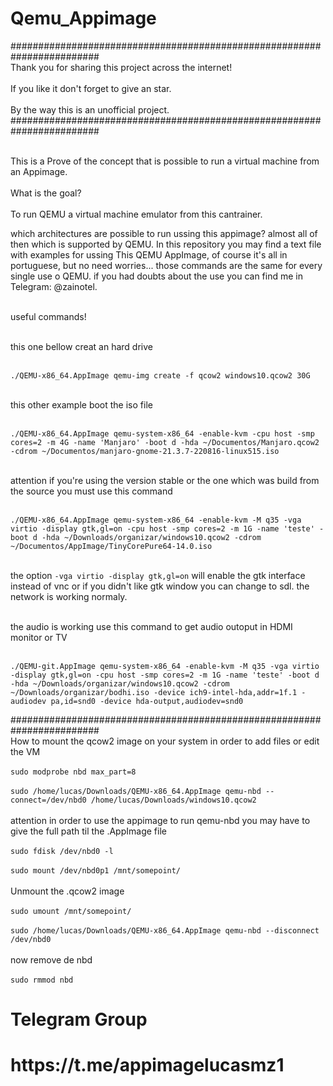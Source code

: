 # Qemu_Appimage
########################################################################
<br> Thank you for sharing this project across the internet! <br/>
<br> If you like it don't forget to give an star. <br/>
<br> By the way this is an unofficial project. <br/>
########################################################################


<br> This is a Prove of the concept that is possible to run a virtual machine from an Appimage. <br/>
<br> What is the goal? <br/>
<br> To run QEMU a virtual machine emulator from this cantrainer. <br/>

which architectures are possible to run ussing this appimage? almost all of then which is supported by QEMU.
In this repository you may find a text file with examples for ussing This QEMU AppImage, of course it's all in portuguese, but no need worries... those commands are the same for every single use o QEMU.
if you had doubts about the use you can find me in Telegram: @zainotel.

<br> useful commands! <br/>

<br> this one bellow creat an hard drive <br/>

<br> `./QEMU-x86_64.AppImage qemu-img create -f qcow2 windows10.qcow2 30G` <br/>

<br> this other example boot the iso file <br/>

<br> `./QEMU-x86_64.AppImage qemu-system-x86_64 -enable-kvm -cpu host -smp cores=2 -m 4G -name 'Manjaro' -boot d -hda ~/Documentos/Manjaro.qcow2 -cdrom ~/Documentos/manjaro-gnome-21.3.7-220816-linux515.iso` <br/>

<br> attention if you're using the version stable or the one which was build from the source you must use this command <br/>

<br> `./QEMU-x86_64.AppImage qemu-system-x86_64 -enable-kvm -M q35 -vga virtio -display gtk,gl=on -cpu host -smp cores=2 -m 1G -name 'teste' -boot d -hda ~/Downloads/organizar/windows10.qcow2 -cdrom ~/Documentos/AppImage/TinyCorePure64-14.0.iso` <br/>

<br> the option `-vga virtio -display gtk,gl=on` will enable the gtk interface instead of vnc or if you didn't like gtk window you can change to sdl. the network is working normaly. <br/>

<br> the audio is working use this command to get audio outoput in HDMI monitor or TV <br/>

<br> `./QEMU-git.AppImage qemu-system-x86_64 -enable-kvm -M q35 -vga virtio -display gtk,gl=on -cpu host -smp cores=2 -m 1G -name 'teste' -boot d -hda ~/Downloads/organizar/windows10.qcow2 -cdrom ~/Downloads/organizar/bodhi.iso -device ich9-intel-hda,addr=1f.1 -audiodev pa,id=snd0 -device hda-output,audiodev=snd0` <br/>

########################################################################
<br> How to mount the qcow2 image on your system in order to add files or edit the VM <br/>
<br> `sudo modprobe nbd max_part=8`  <br/>
<br> `sudo /home/lucas/Downloads/QEMU-x86_64.AppImage qemu-nbd --connect=/dev/nbd0 /home/lucas/Downloads/windows10.qcow2` <br/>
<br> attention in order to use the appimage to run qemu-nbd you may have to give the full path til the .AppImage file <br/>
<br> `sudo fdisk /dev/nbd0 -l` <br/>
<br> `sudo mount /dev/nbd0p1 /mnt/somepoint/` <br/>
<br> Unmount the .qcow2 image <br/>
<br> `sudo umount /mnt/somepoint/` <br/>
<br> `sudo /home/lucas/Downloads/QEMU-x86_64.AppImage qemu-nbd --disconnect /dev/nbd0` <br/>
<br> now remove de nbd <br/>
<br> `sudo rmmod nbd` <br/>
<h1>Telegram Group<h1/>
<h1>https://t.me/appimagelucasmz1<h1/>
